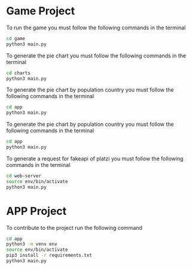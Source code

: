# Game Project

To run the game you must follow the following commands in the terminal

```sh
cd game
python3 main.py
```

To generate the pie chart you must follow the following commands in the terminal

```sh
cd charts
python3 main.py
```

To generate the pie chart by population country you must follow the following commands in the terminal

```sh
cd app
python3 main.py
```

To generate the pie chart by population country you must follow the following commands in the terminal

```sh
cd app
python3 main.py
```

To generate a request for fakeapi of platzi you must follow the following commands in the terminal

```sh
cd web-server
source env/bin/activate
python3 main.py
```

# APP Project

To contribute to the project run the following command

```sh
cd app
python3 -m venv env
source env/bin/activate
pip3 install -r requirements.txt
python3 main.py
```
